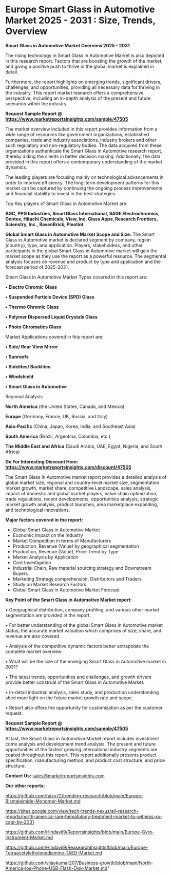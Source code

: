 # Europe Smart Glass in Automotive Market 2025 - 2031 : Size, Trends, Overview

<Strong> Smart Glass in Automotive Market Overview 2025 - 2031</strong>

The rising technology in Smart Glass in Automotive Market is also depicted in this research report. Factors that are boosting the growth of the market, and giving a positive push to thrive in the global market is explained in detail.

Furthermore, the report highlights on emerging trends, significant drivers, challenges, and opportunities, providing all necessary data for thriving in the industry. This report market research offers a comprehensive perspective, including an in-depth analysis of the present and future scenarios within the industry.

<strong>Request Sample Report @ <a href=https://www.marketreportsinsights.com/sample/47505>https://www.marketreportsinsights.com/sample/47505</a></strong>

The market overview included in this report provides information from a wide range of resources like government organizations, established companies, trade and industry associations, industry brokers and other such regulatory and non-regulatory bodies. The data acquired from these organizations authenticate the Smart Glass in Automotive research report, thereby aiding the clients in better decision making. Additionally, the data provided in this report offers a contemporary understanding of the market dynamics.

The leading players are focusing mainly on technological advancements in order to improve efficiency. The long-term development patterns for this market can be captured by continuing the ongoing process improvements and financial stability to invest in the best strategies.

Top Key players of Smart Glass in Automotive Market are:

<strong>AGC, PPG Industries, SmartGlass International, SAGE Electrochromics, Gentex, Hitachi Chemicals, View, Inc, Glass Apps, Research Frontiers, Scienstry, Inc., RavenBrick, Pleotint</strong>

<strong><b>Global Smart Glass in Automotive Market Scope and Size:</b></strong>
The Smart Glass in Automotive market is declared segment by company, region (country), type, and application. Players, stakeholders, and other participants in the global Smart Glass in Automotive market will gain the market scope as they use the report as a powerful resource. The segmental analysis focuses on revenue and product by type and application and the forecast period of 2025-2031.

Smart Glass in Automotive Market Types covered in this report are:

<strong>•  Electro Chromic Glass

•  Suspended Particle Device (SPD) Glass

•  Thermo Chromic Glass

•  Polymer Dispersed Liquid Crystals Glass

•  Photo Chromatics Glass</strong>

Market Applications covered in this report are:

<strong>•  Side/ Rear View Mirror

•  Sunroofs

•  Sidelites/ Backlites

•  Windshield

•  Smart Glass in Automotive</strong> 

Regional Analysis

<strong>North America</strong> (the United States, Canada, and Mexico)

<strong>Europe</strong> (Germany, France, UK, Russia, and Italy)

<strong>Asia-Pacific</strong> (China, Japan, Korea, India, and Southeast Asia)

<strong>South America</strong> (Brazil, Argentina, Colombia, etc.)

<strong>The Middle East and Africa</strong> (Saudi Arabia, UAE, Egypt, Nigeria, and South Africa)

<strong>Go For Interesting Discount Here: <a href=https://www.marketreportsinsights.com/discount/47505>https://www.marketreportsinsights.com/discount/47505</a></strong>

The Smart Glass in Automotive market report provides a detailed analysis of global market size, regional and country-level market size, segmentation market growth, market share, competitive Landscape, sales analysis, impact of domestic and global market players, value chain optimization, trade regulations, recent developments, opportunities analysis, strategic market growth analysis, product launches, area marketplace expanding, and technological innovations.

<strong><b>Major factors covered in the report:</b></strong>
<ul>
  <li>Global Smart Glass in Automotive Market </li>
  <li>Economic Impact on the Industry</li>
  <li>Market Competition in terms of Manufacturers</li>
  <li>Production, Revenue (Value) by geographical segmentation</li>
  <li>Production, Revenue (Value), Price Trend by Type</li>
  <li>Market Analysis by Application</li>
  <li>Cost Investigation</li>
  <li>Industrial Chain, Raw material sourcing strategy and Downstream Buyers</li>
  <li>Marketing Strategy comprehension, Distributors and Traders</li>
  <li>Study on Market Research Factors</li>
  <li>Global Smart Glass in Automotive Market Forecast</li>
</ul>

<strong><b>Key Point of the Smart Glass in Automotive Market report:</b></strong>

• Geographical distribution, company profiling, and various other market segmentation are provided in the report.

• For better understanding of the global Smart Glass in Automotive market status, the accurate market valuation which comprises of size, share, and revenue are also covered.

• Analysis of the competitive dynamic factors better extrapolate the complete market overview

• What will be the size of the emerging Smart Glass in Automotive market in 2031?

• The latest trends, opportunities and challenges, and growth drivers provide better construal of the Smart Glass in Automotive Market.

• In-detail industrial analysis, sales study, and production understanding shed more light on the future market growth rate and scope.

• Report also offers the opportunity for customization as per the customer request.

<strong>Request Sample Report @ <a href=https://www.marketreportsinsights.com/sample/47505>https://www.marketreportsinsights.com/sample/47505</a></strong>

At last, the Smart Glass in Automotive Market report includes investment come analysis and development trend analysis. The present and future opportunities of the fastest growing international industry segments are coated throughout this report. This report additionally presents product specification, manufacturing method, and product cost structure, and price structure.

<strong>Contact Us:</strong>
sales@marketreportsinsights.com

<strong>Our other reports:</strong>

<a href=https://github.com/faizy72/trending-research/blob/main/Europe-Bismaleimide-Monomer-Market.md>https://github.com/faizy72/trending-research/blob/main/Europe-Bismaleimide-Monomer-Market.md</a>

<a href=https://sites.google.com/view/tech-trends-nexus/all-research-reports/north-america-rare-hematology-treatment-market-to-witness-xx-cagr-by-2031>https://sites.google.com/view/tech-trends-nexus/all-research-reports/north-america-rare-hematology-treatment-market-to-witness-xx-cagr-by-2031</a>

<a href=https://github.com/Hindavii9/Reportsinsights/blob/main/Europe-Gyro-Instrument-Market.md>https://github.com/Hindavii9/Reportsinsights/blob/main/Europe-Gyro-Instrument-Market.md</a>

<a href=https://github.com/Hindavii9/ReasearchInsights/blob/main/Europe-Tetraacetylethylenediamine-TAED-Market.md>https://github.com/Hindavii9/ReasearchInsights/blob/main/Europe-Tetraacetylethylenediamine-TAED-Market.md</a>

<a href=https://github.com/vijaykumar207/Business-growth/blob/main/North-America-Ios-Phone-USB-Flash-Disk-Market.md>https://github.com/vijaykumar207/Business-growth/blob/main/North-America-Ios-Phone-USB-Flash-Disk-Market.md</a>"
